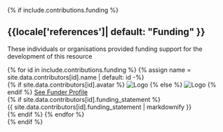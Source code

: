 {% if include.contributions.funding %}
<div markdown="1">
<h2 id="funding">{{locale['references']| default: "Funding" }}</h2>
<p>These individuals or organisations provided funding support for the development of this resource</p>

<div class="row">
{% for id in include.contributions.funding %}
	{% assign name = site.data.contributors[id].name | default: id -%}
	<div class="col-md-3 col-xs-12">
		{% if site.data.contributors[id].avatar %}
		<img class="funder-avatar" src="{{ site.data.contributors[id].avatar }}" alt="Logo">
		{% else %}
		<img class="funder-avatar" src="https://avatars.githubusercontent.com/{{ id }}" alt="Logo">
		{% endif %}
		<a href="{{ site.baseurl }}/hall-of-fame/{{ id }}/" class="btn btn-secondary">See Funder Profile</a>
	</div>
    {% if site.data.contributors[id].funding_statement %}
	<div class="col-md-9 col-xs-12">
		{{ site.data.contributors[id].funding_statement | markdownify }}
	</div>
    {% endif %}
{% endfor %}
</div>
</div>
{% endif %}
